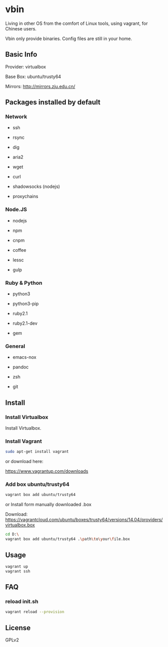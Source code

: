 # vbin

Living in other OS from the comfort of Linux tools, using vagrant, for Chinese users.

Vbin only provide binaries. Config files are still in your home.

## Basic Info

Provider: virtualbox

Base Box: ubuntu/trusty64

Mirrors: http://mirrors.zju.edu.cn/

## Packages installed by default

### Network

- ssh

- rsync

- dig

- aria2

- wget

- curl

- shadowsocks (nodejs)

- proxychains

### Node.JS

- nodejs

- npm

- cnpm

- coffee

- lessc

- gulp

### Ruby & Python

- python3

- python3-pip

- ruby2.1

- ruby2.1-dev

- gem

### General

- emacs-nox

- pandoc

- zsh

- git

## Install

### Install Virtualbox

Install Virtualbox.

### Install Vagrant

```bash
sudo apt-get install vagrant
```
or download here:

https://www.vagrantup.com/downloads

### Add box ubuntu/trusty64

```bash
vagrant box add ubuntu/trusty64
```

or Install form manually downloaded .box

Download: https://vagrantcloud.com/ubuntu/boxes/trusty64/versions/14.04/providers/virtualbox.box

```bash
cd D:\
vagrant box add ubuntu/trusty64 .\path\to\your\file.box
```

## Usage

```bash
vagrant up
vagrant ssh
```

## FAQ

### reload init.sh

```bash
vagrant reload --provision
```

## License

GPLv2

